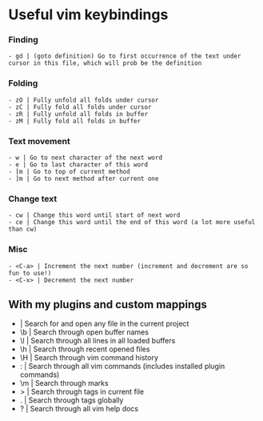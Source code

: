 # Useful vim keybindings

### Finding
    - gd | (goto definition) Go to first occurrence of the text under cursor in this file, which will prob be the definition

### Folding
    - zO | Fully unfold all folds under cursor
    - zC | Fully fold all folds under cursor
    - zR | Fully unfold all folds in buffer
    - zM | Fully fold all folds in buffer

### Text movement
    - w | Go to next character of the next word
    - e | Go to last character of this word 
    - [m | Go to top of current method 
    - ]m | Go to next method after current one

### Change text
    - cw | Change this word until start of next word
    - ce | Change this word until the end of this word (a lot more useful than cw)

### Misc
    - <C-a> | Increment the next number (increment and decrement are so fun to use!)
    - <C-x> | Decrement the next number

## With my plugins and custom mappings

- <C-p> | Search for and open any file in the current project
- \b | Search through open buffer names
- \l | Search through all lines in all loaded buffers
- \h | Search through recent opened files
- \H | Search through vim command history
- \: | Search through all vim commands (includes installed plugin commands)
- \m | Search through marks
- \> | Search through tags in current file
- \. | Search through tags globally
- \? | Search through all vim help docs
